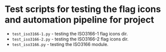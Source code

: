 # Test scripts for testing the flag icons and automation pipeline for project

* `test_iso3166-1.py` - testing the ISO3166-1 flag icons dir.
* `test_iso3166-2.py` - testing the ISO3166-2 flag icons dir.
* `test_iso3166.py` - testing the ISO3166 module.

